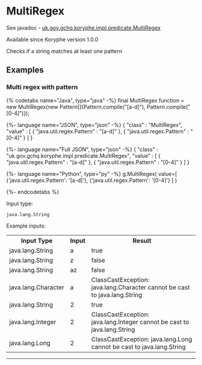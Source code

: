# MultiRegex
See javadoc - [uk.gov.gchq.koryphe.impl.predicate.MultiRegex](ref://../../javadoc/koryphe/uk/gov/gchq/koryphe/impl/predicate/MultiRegex.html)

Available since Koryphe version 1.0.0

Checks if a string matches at least one pattern

## Examples

### Multi regex with pattern


{% codetabs name="Java", type="java" -%}
final MultiRegex function = new MultiRegex(new Pattern[]{Pattern.compile("[a-d]"), Pattern.compile("[0-4]")});

{%- language name="JSON", type="json" -%}
{
  "class" : "MultiRegex",
  "value" : [ {
    "java.util.regex.Pattern" : "[a-d]"
  }, {
    "java.util.regex.Pattern" : "[0-4]"
  } ]
}

{%- language name="Full JSON", type="json" -%}
{
  "class" : "uk.gov.gchq.koryphe.impl.predicate.MultiRegex",
  "value" : [ {
    "java.util.regex.Pattern" : "[a-d]"
  }, {
    "java.util.regex.Pattern" : "[0-4]"
  } ]
}

{%- language name="Python", type="py" -%}
g.MultiRegex( 
  value=[ 
    {'java.util.regex.Pattern': '[a-d]'}, 
    {'java.util.regex.Pattern': '[0-4]'} 
  ] 
)

{%- endcodetabs %}

Input type:

```
java.lang.String
```

Example inputs:
<table style="display: block;">
<tr><th>Input Type</th><th>Input</th><th>Result</th></tr>
<tr><td>java.lang.String</td><td>a</td><td>true</td></tr>
<tr><td>java.lang.String</td><td>z</td><td>false</td></tr>
<tr><td>java.lang.String</td><td>az</td><td>false</td></tr>
<tr><td>java.lang.Character</td><td>a</td><td>ClassCastException: java.lang.Character cannot be cast to java.lang.String</td></tr>
<tr><td>java.lang.String</td><td>2</td><td>true</td></tr>
<tr><td>java.lang.Integer</td><td>2</td><td>ClassCastException: java.lang.Integer cannot be cast to java.lang.String</td></tr>
<tr><td>java.lang.Long</td><td>2</td><td>ClassCastException: java.lang.Long cannot be cast to java.lang.String</td></tr>
</table>

-----------------------------------------------

